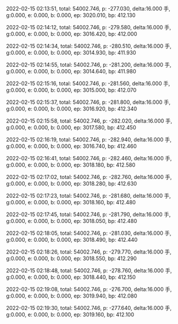 2022-02-15 02:13:51, total: 54002.746, p: -277.030, delta:16.000 手, g:0.000, e: 0.000, b: 0.000, ep: 3020.010, bp: 412.130

2022-02-15 02:14:12, total: 54002.746, p: -279.580, delta:16.000 手, g:0.000, e: 0.000, b: 0.000, ep: 3016.420, bp: 412.000

2022-02-15 02:14:34, total: 54002.746, p: -280.510, delta:16.000 手, g:0.000, e: 0.000, b: 0.000, ep: 3014.930, bp: 411.930

2022-02-15 02:14:55, total: 54002.746, p: -281.200, delta:16.000 手, g:0.000, e: 0.000, b: 0.000, ep: 3014.640, bp: 411.980

2022-02-15 02:15:16, total: 54002.746, p: -281.560, delta:16.000 手, g:0.000, e: 0.000, b: 0.000, ep: 3015.000, bp: 412.070

2022-02-15 02:15:37, total: 54002.746, p: -281.800, delta:16.000 手, g:0.000, e: 0.000, b: 0.000, ep: 3016.920, bp: 412.340

2022-02-15 02:15:58, total: 54002.746, p: -282.020, delta:16.000 手, g:0.000, e: 0.000, b: 0.000, ep: 3017.580, bp: 412.450

2022-02-15 02:16:19, total: 54002.746, p: -282.940, delta:16.000 手, g:0.000, e: 0.000, b: 0.000, ep: 3016.740, bp: 412.460

2022-02-15 02:16:41, total: 54002.746, p: -282.460, delta:16.000 手, g:0.000, e: 0.000, b: 0.000, ep: 3018.180, bp: 412.580

2022-02-15 02:17:02, total: 54002.746, p: -282.760, delta:16.000 手, g:0.000, e: 0.000, b: 0.000, ep: 3018.280, bp: 412.630

2022-02-15 02:17:23, total: 54002.746, p: -281.680, delta:16.000 手, g:0.000, e: 0.000, b: 0.000, ep: 3018.160, bp: 412.480

2022-02-15 02:17:45, total: 54002.746, p: -281.790, delta:16.000 手, g:0.000, e: 0.000, b: 0.000, ep: 3018.050, bp: 412.480

2022-02-15 02:18:05, total: 54002.746, p: -281.030, delta:16.000 手, g:0.000, e: 0.000, b: 0.000, ep: 3018.490, bp: 412.440

2022-02-15 02:18:26, total: 54002.746, p: -279.770, delta:16.000 手, g:0.000, e: 0.000, b: 0.000, ep: 3018.550, bp: 412.290

2022-02-15 02:18:48, total: 54002.746, p: -278.760, delta:16.000 手, g:0.000, e: 0.000, b: 0.000, ep: 3018.440, bp: 412.150

2022-02-15 02:19:08, total: 54002.746, p: -276.700, delta:16.000 手, g:0.000, e: 0.000, b: 0.000, ep: 3019.940, bp: 412.080

2022-02-15 02:19:30, total: 54002.746, p: -277.640, delta:16.000 手, g:0.000, e: 0.000, b: 0.000, ep: 3019.160, bp: 412.100